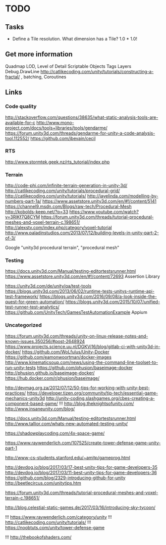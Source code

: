 # TODO

## Tasks

* Define a Tile resolution. What dimension has a Tile? 1.0 * 1.0!

## Get more information

Quadmap
LOD, Level of Detail
Scriptable Objects
Tags
Layers
Debug.DrawLine
http://catlikecoding.com/unity/tutorials/constructing-a-fractal/ , batching, Coroutines

## Links

### Code quality

http://stackoverflow.com/questions/38635/what-static-analysis-tools-are-available-for-c
http://www.mono-project.com/docs/tools+libraries/tools/gendarme/
https://forum.unity3d.com/threads/gendarme-for-unity-a-code-analysis-tool.112552/
https://github.com/jbevain/cecil

### RTS

http://www.stormtek.geek.nz/rts_tutorial/index.php

### Terrain

http://code-phi.com/infinite-terrain-generation-in-unity-3d/
http://catlikecoding.com/unity/tutorials/procedural-grid/
http://catlikecoding.com/unity/tutorials/
http://jayelinda.com/modelling-by-numbers-part-1a/
https://www.assetstore.unity3d.com/en/#!/content/5141
https://channel9.msdn.com/Blogs/raw-tech/Procedural-Mesh
http://kobolds-keep.net/?p=33
https://www.youtube.com/watch?v=3RlKf7Q8CYM
https://forum.unity3d.com/threads/tutorial-procedural-meshes-and-voxel-terrain-c.198651/
http://alexstv.com/index.php/category/voxel-tutorial
http://www.paladinstudios.com/2013/07/12/building-levels-in-unity-part-2-of-3/

Google "unity3d procedural terrain", "procedural mesh"

### Testing

https://docs.unity3d.com/Manual/testing-editortestsrunner.html
https://www.assetstore.unity3d.com/en/#!/content/72693
Assertion Library

https://unity3d.com/de/unity/qa/test-tools
https://blogs.unity3d.com/2013/06/02/runtime-tests-unitys-runtime-api-test-framework/
https://blogs.unity3d.com/2016/09/08/a-look-inside-the-quest-for-green-automation/
https://blogs.unity3d.com/2015/10/07/unified-test-runner-test-analytics/
https://github.com/UnityTech/GamesTestAutomationExample
Appium

### Uncategorized

https://forum.unity3d.com/threads/unity-on-linux-release-notes-and-known-issues.350256/#post-2648924
https://www.projects.science.uu.nl/DGKVj16/blog/gitlab-ci-with-unity3d-in-docker/
https://github.com/WoLfulus/Unity-Docker
https://github.com/eamonwoortman/docker-images
http://www.kinematicsoup.com/news/using-the-command-line-toolset-to-run-unity-tests
https://github.com/phusion/baseimage-docker
http://phusion.github.io/baseimage-docker/
https://hub.docker.com/r/phusion/baseimage/

http://devmag.org.za/2012/07/12/50-tips-for-working-with-unity-best-practices/
https://developer.tizen.org/community/tip-tech/essential-game-mechanics-unity3d
http://unity-coding.slashgames.org/cbes-creating-a-component-based-game/
!!! http://blog.theknightsofunity.com/
http://www.insaneunity.com/blog/

https://docs.unity3d.com/Manual/testing-editortestsrunner.html
http://www.tallior.com/whats-new-automated-testing-unity/

https://shadowplaycoding.com/4x-space-game/

https://www.raywenderlich.com/107525/create-tower-defense-game-unity-part-1

http://www-cs-students.stanford.edu/~amitp/gameprog.html

http://devdog.io/blog/2017/03/17-best-unity-tips-for-game-developers-35
http://devdog.io/blog/2017/03/11-best-unity-tips-for-game-developers-36
https://github.com/blog/2329-introducing-github-for-unity
http://beetlecircus.com/unitytips.htm

https://forum.unity3d.com/threads/tutorial-procedural-meshes-and-voxel-terrain-c.198651/

http://blog.celestial-static-games.de/2017/03/16/introducing-sky-tycoon/

!!! https://www.raywenderlich.com/category/unity
!!! http://catlikecoding.com/unity/tutorials/
!!! https://noobtuts.com/unity/tower-defense-game

!!! http://thebookofshaders.com/
